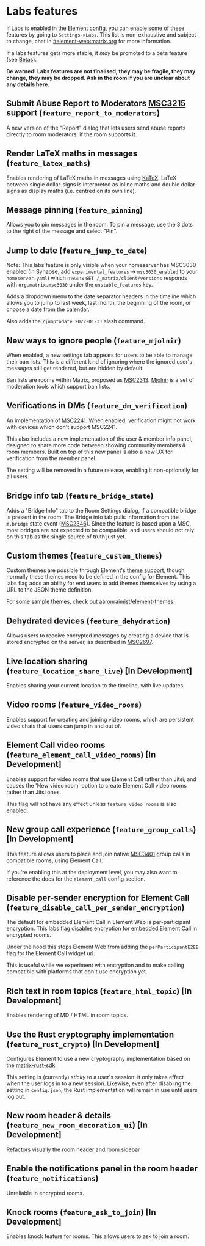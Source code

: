 # Labs features

If Labs is enabled in the [Element config](config.md), you can enable some of these features by going
to `Settings->Labs`. This list is non-exhaustive and subject to change, chat in
[#element-web:matrix.org](https://matrix.to/#/#element-web:matrix.org) for more information.

If a labs features gets more stable, it _may_ be promoted to a beta feature
(see [Betas](https://github.com/vector-im/element-web/blob/develop/docs/betas.md)).

**Be warned! Labs features are not finalised, they may be fragile, they may change, they may be
dropped. Ask in the room if you are unclear about any details here.**

## Submit Abuse Report to Moderators [MSC3215](https://github.com/matrix-org/matrix-doc/pull/3215) support (`feature_report_to_moderators`)

A new version of the "Report" dialog that lets users send abuse reports directly to room moderators,
if the room supports it.

## Render LaTeX maths in messages (`feature_latex_maths`)

Enables rendering of LaTeX maths in messages using [KaTeX](https://katex.org/). LaTeX between single dollar-signs is interpreted as inline maths and double dollar-signs as display maths (i.e. centred on its own line).

## Message pinning (`feature_pinning`)

Allows you to pin messages in the room. To pin a message, use the 3 dots to the right of the message
and select "Pin".

## Jump to date (`feature_jump_to_date`)

Note: This labs feature is only visible when your homeserver has MSC3030 enabled
(in Synapse, add `experimental_features` -> `msc3030_enabled` to your
`homeserver.yaml`) which means `GET /_matrix/client/versions` responds with
`org.matrix.msc3030` under the `unstable_features` key.

Adds a dropdown menu to the date separator headers in the timeline which allows
you to jump to last week, last month, the beginning of the room, or choose a
date from the calendar.

Also adds the `/jumptodate 2022-01-31` slash command.

## New ways to ignore people (`feature_mjolnir`)

When enabled, a new settings tab appears for users to be able to manage their ban lists.
This is a different kind of ignoring where the ignored user's messages still get rendered,
but are hidden by default.

Ban lists are rooms within Matrix, proposed as [MSC2313](https://github.com/matrix-org/matrix-doc/pull/2313).
[Mjolnir](https://github.com/matrix-org/mjolnir) is a set of moderation tools which support
ban lists.

## Verifications in DMs (`feature_dm_verification`)

An implementation of [MSC2241](https://github.com/matrix-org/matrix-doc/pull/2241). When enabled, verification might not work with devices which don't support MSC2241.

This also includes a new implementation of the user & member info panel, designed to share more code between showing community members & room members. Built on top of this new panel is also a new UX for verification from the member panel.

The setting will be removed in a future release, enabling it non-optionally for
all users.

## Bridge info tab (`feature_bridge_state`)

Adds a "Bridge Info" tab to the Room Settings dialog, if a compatible bridge is
present in the room. The Bridge info tab pulls information from the `m.bridge` state event ([MSC2346](https://github.com/matrix-org/matrix-doc/pull/2346)). Since the feature is based upon a MSC, most
bridges are not expected to be compatible, and users should not rely on this
tab as the single source of truth just yet.

## Custom themes (`feature_custom_themes`)

Custom themes are possible through Element's [theme support](./theming.md), though
normally these themes need to be defined in the config for Element. This labs flag
adds an ability for end users to add themes themselves by using a URL to the JSON
theme definition.

For some sample themes, check out [aaronraimist/element-themes](https://github.com/aaronraimist/element-themes).

## Dehydrated devices (`feature_dehydration`)

Allows users to receive encrypted messages by creating a device that is stored
encrypted on the server, as described in [MSC2697](https://github.com/matrix-org/matrix-doc/pull/2697).

## Live location sharing (`feature_location_share_live`) [In Development]

Enables sharing your current location to the timeline, with live updates.

## Video rooms (`feature_video_rooms`)

Enables support for creating and joining video rooms, which are persistent video chats that users can jump in and out of.

## Element Call video rooms (`feature_element_call_video_rooms`) [In Development]

Enables support for video rooms that use Element Call rather than Jitsi, and causes the 'New video room' option to create Element Call video rooms rather than Jitsi ones.

This flag will not have any effect unless `feature_video_rooms` is also enabled.

## New group call experience (`feature_group_calls`) [In Development]

This feature allows users to place and join native [MSC3401](https://github.com/matrix-org/matrix-spec-proposals/pull/3401) group calls in compatible rooms, using Element Call.

If you're enabling this at the deployment level, you may also want to reference the docs for the `element_call` config section.

## Disable per-sender encryption for Element Call (`feature_disable_call_per_sender_encryption`)

The default for embedded Element Call in Element Web is per-participant encryption.
This labs flag disables encryption for embedded Element Call in encrypted rooms.

Under the hood this stops Element Web from adding the `perParticipantE2EE` flag for the Element Call widget url.

This is useful while we experiment with encryption and to make calling compatible with platforms that don't use encryption yet.

## Rich text in room topics (`feature_html_topic`) [In Development]

Enables rendering of MD / HTML in room topics.

## Use the Rust cryptography implementation (`feature_rust_crypto`) [In Development]

Configures Element to use a new cryptography implementation based on the [matrix-rust-sdk](https://github.com/matrix-org/matrix-rust-sdk).

This setting is (currently) _sticky_ to a user's session: it only takes effect when the user logs in to a new session. Likewise, even after disabling the setting in `config.json`, the Rust implementation will remain in use until users log out.

## New room header & details (`feature_new_room_decoration_ui`) [In Development]

Refactors visually the room header and room sidebar

## Enable the notifications panel in the room header (`feature_notifications`)

Unreliable in encrypted rooms.

## Knock rooms (`feature_ask_to_join`) [In Development]

Enables knock feature for rooms. This allows users to ask to join a room.
